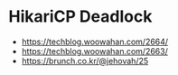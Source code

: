 # HikariCP Deadlock

- https://techblog.woowahan.com/2664/
- https://techblog.woowahan.com/2663/
- https://brunch.co.kr/@jehovah/25
